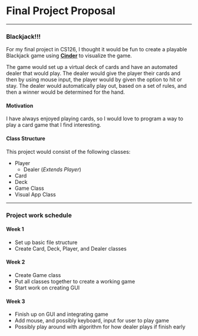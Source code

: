 # Final Project Proposal

--------------

### Blackjack!!!
For my final project in CS126, I thought it would be fun to create a playable 
Blackjack game using [**Cinder**](https://libcinder.org/) to visualize the game. 

The game would set up a virtual deck of cards and have an automated dealer that would play.
The dealer would give the player their cards and then by using mouse input, the player would
by given the option to hit or stay. The dealer would automatically play out, based on a set of rules,
and then a winner would be determined for the hand.


#### Motivation

I have always enjoyed playing cards, so I would love to program a way to play a card game that I find interesting.


#### Class Structure

This project would consist of the following classes:

* Player
  * Dealer (*Extends Player*)
* Card
* Deck
* Game Class
* Visual App Class

--------------

### Project work schedule

#### Week 1

* Set up basic file structure
* Create Card, Deck, Player, and Dealer classes

#### Week 2

* Create Game class
* Put all classes together to create a working game
* Start work on creating GUI

#### Week 3

* Finish up on GUI and integrating game
* Add mouse, and possibly keyboard, input for user to play game
* Possibly play around with algorithm for how dealer plays if finish early
